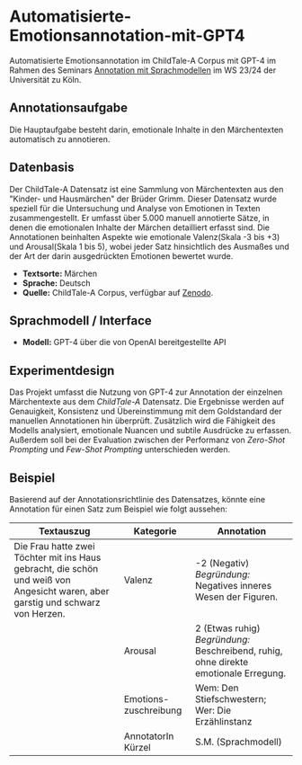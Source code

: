 # Automatisierte-Emotionsannotation-mit-GPT4
Automatisierte Emotionsannotation im ChildTale-A Corpus mit GPT-4 im Rahmen des Seminars [Annotation mit Sprachmodellen]( https://lehre.idh.uni-koeln.de/lehrveranstaltungen/wintersemester-2023-2024/sprachmodelle-1/) im WS 23/24 der Universität zu Köln.


## Annotationsaufgabe
Die Hauptaufgabe besteht darin, emotionale Inhalte in den Märchentexten automatisch zu annotieren.

## Datenbasis
Der ChildTale-A Datensatz ist eine Sammlung von Märchentexten aus den "Kinder- und Hausmärchen" der Brüder Grimm. Dieser Datensatz wurde speziell für die Untersuchung und Analyse von Emotionen in Texten zusammengestellt. 
Er umfasst über 5.000 manuell annotierte Sätze, in denen die emotionalen Inhalte der Märchen detailliert erfasst sind. Die Annotationen beinhalten Aspekte wie emotionale Valenz(Skala -3 bis +3) und Arousal(Skala 1 bis 5), wobei jeder Satz hinsichtlich des Ausmaßes und der Art der darin ausgedrückten Emotionen bewertet wurde.

- **Textsorte:** Märchen
- **Sprache:** Deutsch
- **Quelle:** ChildTale-A Corpus, verfügbar auf [Zenodo](https://zenodo.org/records/7737329).

## Sprachmodell / Interface
- **Modell:** GPT-4 über die von OpenAI bereitgestellte API

## Experimentdesign
Das Projekt umfasst die Nutzung von GPT-4 zur Annotation der einzelnen Märchentexte aus dem *ChildTale-A* Datensatz. 
Die Ergebnisse werden auf Genauigkeit, Konsistenz und Übereinstimmung mit dem Goldstandard der manuellen Annotationen hin überprüft. Zusätzlich wird die Fähigkeit des Modells analysiert, emotionale Nuancen und subtile Ausdrücke zu erfassen. Außerdem soll bei der Evaluation zwischen der Performanz von *Zero-Shot Prompting* und *Few-Shot Prompting* unterschieden werden.

## Beispiel
Basierend auf der Annotationsrichtlinie des Datensatzes, könnte eine Annotation für einen Satz zum Beispiel wie folgt aussehen:

| **Textauszug** | **Kategorie** | **Annotation** |
| --- | --- | --- |
| Die Frau hatte zwei Töchter mit ins Haus gebracht, die schön und weiß von Angesicht waren, aber garstig und schwarz von Herzen. | Valenz | -2 (Negativ) <br> *Begründung:* Negatives inneres Wesen der Figuren. |
|  | Arousal | 2 (Etwas ruhig) <br> *Begründung:* Beschreibend, ruhig, ohne direkte emotionale Erregung. |
|  | Emotions-zuschreibung | Wem: Den Stiefschwestern; <br> Wer: Die Erzählinstanz |
|  | AnnotatorIn Kürzel | S.M. (Sprachmodell) |




